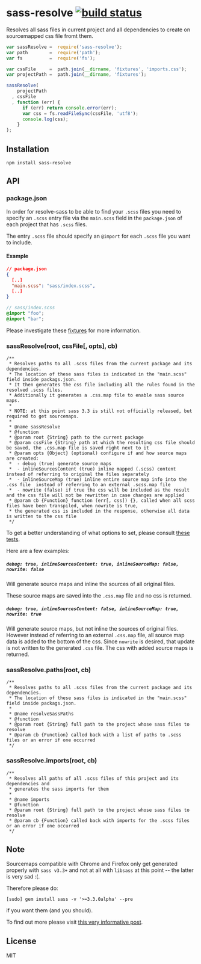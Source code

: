 # sass-resolve [![build status](https://secure.travis-ci.org/thlorenz/sass-resolve.png)](http://travis-ci.org/thlorenz/sass-resolve)

Resolves all sass files in current project and all dependencies to create on sourcemapped css file fromt them. 

```js
var sassResolve =  require('sass-resolve');
var path        =  require('path');
var fs          =  require('fs');

var cssFile     =  path.join(__dirname, 'fixtures', 'imports.css');
var projectPath =  path.join(__dirname, 'fixtures');

sassResolve(
    projectPath    
  , cssFile 
  , function (err) {
      if (err) return console.error(err);
      var css = fs.readFileSync(cssFile, 'utf8');
      console.log(css);
    }
);
```

## Installation

    npm install sass-resolve

## API

### package.json

In order for resolve-sass to be able to find your `.scss` files you need to specify an `.scss` entry file via the
`main.scss` field in the `package.json` of each project that has `.scss` files.  

The entry `.scss` file should specify an `@import` for each `.scss` file you want to include.

#### Example


```json
// package.json
{
  [..]
  "main.scss": "sass/index.scss",
  [..]
}
```

```scss
// sass/index.scss
@import "foo";
@import "bar";
```

Please investigate these [fixtures](https://github.com/thlorenz/sass-resolve/tree/master/test/fixtures) for more information.

### **sassResolve(root, cssFile[, opts], cb)**

```
/**
 * Resolves paths to all .scss files from the current package and its dependencies.
 * The location of these sass files is indicated in the "main.scss" field inside packags.json.
 * It then generates the css file including all the rules found in the resolved .scss files.
 * Additionally it generates a .css.map file to enable sass source maps. 
 *
 * NOTE: at this point sass 3.3 is still not officially released, but required to get sourcemaps.
 * 
 * @name sassResolve
 * @function
 * @param root {String} path to the current package
 * @param cssFile {String} path at which the resulting css file should be saved, the .css.map file is saved right next to it
 * @param opts {Object} (optional) configure if and how source maps are created:
 *  - debug (true) generate source maps
 *  - inlineSourcesContent (true) inline mapped (.scss) content instead of referring to original the files separately 
 *  - inlineSourceMap (true) inline entire source map info into the .css file  instead of referring to an external .scss.map file
 *  - nowrite (false) if true the css will be included as the result and the css file will not be rewritten in case changes are applied
 * @param cb {Function} function (err[, css]) {}, called when all scss files have been transpiled, when nowrite is true,
 * the generated css is included in the response, otherwise all data is written to the css file
 */
```

To get a better understanding of what options to set, please consult [these
tests](https://github.com/thlorenz/sass-resolve/blob/master/test/sass-resolve.js).

Here are a few examples:

##### `debug: true, inlineSourcesContent: true, inlineSourceMap: false, nowrite: false`

Will generate source maps and inline the sources of all original files.

These source maps are saved into the `.css.map` file and no css is returned.

##### `debug: true, inlineSourcesContent: false, inlineSourceMap: true, nowrite: true`

Will generate source maps, but not inline the sources of original files. However instead of referring to an external
`.css.map` file, all source map data is added to the bottom of the css. Since `nowrite` is desired, that update is not
written to the generated `.css` file. The css with added source maps is returned.


### **sassResolve.paths(root, cb)**

```
/**
 * Resolves paths to all .scss files from the current package and its dependencies.
 * The location of these sass files is indicated in the "main.scss" field inside packags.json.
 * 
 * @name resolveSassPaths
 * @function
 * @param root {String} full path to the project whose sass files to resolve
 * @param cb {Function} called back with a list of paths to .scss files or an error if one occurred
 */
```

### **sassResolve.imports(root, cb)**

```
/**
 * Resolves all paths of all .scss files of this project and its dependencies and 
 * generates the sass imports for them
 * 
 * @name imports
 * @function
 * @param root {String} full path to the project whose sass files to resolve
 * @param cb {Function} called back with imports for the .scss files or an error if one occurred
 */
```

## Note

Sourcemaps compatible with Chrome and Firefox only get generated properly with `sass v3.3+` and not at all with
`libsass` at this point -- the latter is very sad :(.

Therefore please do: 

    [sudo] gem install sass -v '>=3.3.0alpha' --pre 
    
if you want them (and you should).

To find out more please visit [this very informative post](https://medium.com/what-i-learned-building/b4daab987fb0).

## License

MIT
